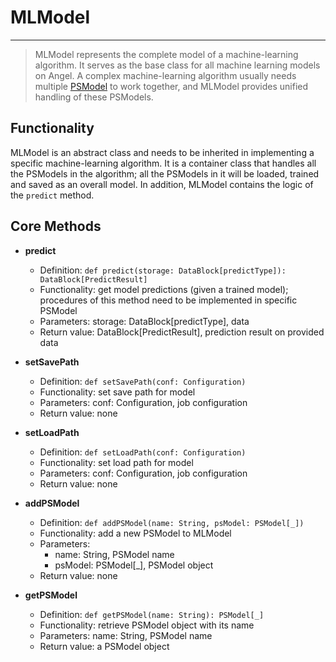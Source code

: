 # MLModel

---

> MLModel represents the complete model of a machine-learning algorithm. It serves as the base class for all machine learning models on Angel. A complex machine-learning algorithm usually needs multiple [PSModel](PSModel_en.md) to work together, and MLModel provides unified handling of these PSModels.

## Functionality

MLModel is an abstract class and needs to be inherited in implementing a specific machine-learning algorithm. It is a container class that handles all the PSModels in the algorithm; all the PSModels in it will be loaded, trained and saved as an overall model. In addition, MLModel contains the logic of the `predict` method.


## Core Methods


*  **predict**
	- Definition: ```def predict(storage: DataBlock[predictType]): DataBlock[PredictResult]```
	- Functionality: get model predictions (given a trained model); procedures of this method need to be implemented in specific PSModel
	- Parameters: storage: DataBlock[predictType], data
	- Return value: DataBlock[PredictResult], prediction result on provided data

*  **setSavePath**

	- Definition: ```def setSavePath(conf: Configuration)```
	- Functionality: set save path for model
	- Parameters: conf: Configuration, job configuration
	- Return value: none

  * **setLoadPath**
	- Definition: ```def setLoadPath(conf: Configuration)```
	- Functionality: set load path for model
	- Parameters: conf: Configuration, job configuration
	- Return value: none

*  **addPSModel**

	- Definition: ```def addPSModel(name: String, psModel: PSModel[_])```
	- Functionality: add a new PSModel to MLModel 
	- Parameters:
		- name: String, PSModel name
		- psModel: PSModel[_], PSModel object
	- Return value: none

* **getPSModel**

	- Definition: ```def getPSModel(name: String): PSModel[_]```
	- Functionality: retrieve PSModel object with its name
	- Parameters: name: String, PSModel name
	- Return value: a PSModel object

